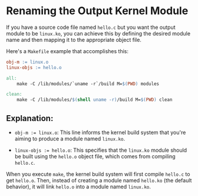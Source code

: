 Renaming the Output Kernel Module
=================================

If you have a source code file named `hello.c` but you want the output module to be `linux.ko`, you can achieve this by defining the desired module name and then mapping it to the appropriate object file.

Here's a `Makefile` example that accomplishes this:

```makefile
obj-m := linux.o
linux-objs := hello.o

all:
	make -C /lib/modules/`uname -r`/build M=$(PWD) modules

clean:
	make -C /lib/modules/$(shell uname -r)/build M=$(PWD) clean
```
Explanation:
------------

- `obj-m := linux.o`: This line informs the kernel build system that you're aiming to produce a module named `linux.ko`.

- `linux-objs := hello.o`: This specifies that the `linux.ko` module should be built using the `hello.o` object file, which comes from compiling `hello.c`.

When you execute `make`, the kernel build system will first compile `hello.c` to get `hello.o`. Then, instead of creating a module named `hello.ko` (the default behavior), it will link `hello.o` into a module named `linux.ko`.
